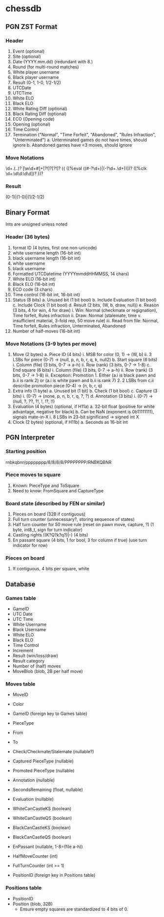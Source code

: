 # chessdb

## PGN ZST Format

### Header
1. Event (optional)
2. Site (optional)
3. Date (YYYY.mm.dd) (redundant with 8.)
4. Round (for multi-round matches)
5. White player username
6. Black player username
7. Result (0-1, 1-0, 1/2-1/2)
8. UTCDate
9. UTCTime
10. White ELO
11. Black ELO
12. White Rating Diff (optional)
13. Black Rating Diff (optional)
14. ECO (Opening code)
15. Opening (optional)
16. Time Control
17. Termination ("Normal", "Time Forfeit", "Abandoned", "Rules Infraction", "Unterminated")
    a. Unterminated games do not have times, should ignore
    b. Abandoned games have <3 moves, should ignore

### Move Notations
\d+\.(\.\.)? [\w\d\+#]+[?!]?[?!]? (\{ (\[%eval ((#-?\d+)|(-?\d+\.\d+))\])? (\[%clk \d+:\d\d:\d\d\])? \})?

### Result
(0-1)|(1-0)|(1/2-1/2)

## Binary Format
Ints are unsigned unless noted

### Header (36 bytes)
1. format ID (4 bytes, first one non-unicode)
2. white username length (16-bit int)
3. black username length (16-bit int)
4. white username
5. black username
6. Formatted UTCDatetime (YYYYmmddHHMMSS, 14 chars)
7. White ELO (16-bit int)
8. Black ELO (16-bit int)
9. ECO code (3 chars)
10. Time control (16-bit int, 16-bit int)
11. Status (8 bits)
    a. Unused bit (1 bit bool)
    b. Include Evaluation (1 bit bool)
    c. Include Clock (1 bit bool)
    d. Result (2 bits, (W, b, draw, null))
    e. Reason (3 bits, 4 for win, 4 for draw)
        i. Win: Normal (checkmate or regignation), Time forfeit, Rules infraction
        ii. Draw: Normal (stalemate, time v. insufficient material, 3-fold rep, 50 move rule)
        iii. Read from file: Normal, Time forfeit, Rules infraction, Unterminated, Abandoned 
15. Number of half-moves (16-bit int)

### Move Notations (3-9 bytes per move)
1. Move (2 bytes)
    a. Piece ID (4 bits)
        i. MSB for color (0, 1) -> (W, b)
        ii. 3 LSBs for piece (0-7) -> (null, p, n, b, r, q, k, null2)
    b. Start square (6 bits)
        i. Column (file) (3 bits, 0-7 -> a-h)
        ii. Row (rank) (3 bits, 0-7 -> 1-8)
    c. End square (6 bits)
        i. Column (file) (3 bits, 0-7 -> a-h)
        ii. Row (rank) (3 bits, 0-7 -> 1-8)
        iii. Exception: Promotion
            1. Either (a.i is black pawn and b.ii is rank 2) or (a.i is white pawn and b.ii is rank 7)
            2. 2 LSBs from c.ii describe promotion piece (0-4) -> (n, b, r, q)
2. Extra info (1 byte)
    a. Unused bit (1 bit)
    b. Check (1 bit bool)
    c. Capture (3 bits)
        i. (0-7) -> (none, p, n, b, r, q, ?, ?)
    d. Annotation (3 bits)
        i. (0-7) -> (null, ?, ??, ?!, !, !?, !!)
6. Evaluation (4 bytes) (optional, if H11a)
    a. 32-bit float (positive for white advantage, negative for black)
    b. Can be NaN (exponent is 0b11111111), signals mate-in-X
        i. 8 LSBs in 23-bit significand -> signed int X
7. Clock (2 bytes) (optional, if H11b)
    a. Seconds as 16-bit int

## PGN Interpreter

### Starting position

rnbkqbnr/pppppppp/8/8/8/8/PPPPPPPP/RNBKQBNR

### Piece moves to square

1. Known: PieceType and ToSquare
2. Need to know: FromSquare and CaptureType

### Board state (described by FEN or similar)

1. Pieces on board (32B if contiguous)
2. Full turn counter (unnecessary?, storing sequence of states)
3. Half turn counter for 50 move rule (reset on pawn move, capture, ?) (1 byte, int8_t, sign for turn indicator)
4. Castling rights ((K?Q?k?q?)|-) (4 bits)
5. En passant square (4 bits, 1 for bool, 3 for column if true) (use turn indicator for row)

### Pieces on board

1. If contiguous, 4 bits per square, white

## Database

### Games table

- GameID
- UTC Date
- UTC Time
- White Username
- Black Username
- White ELO
- Black ELO
- Time Control
- Increment
- Result (win/loss/draw)
- Result category
- Number of (half) moves
- MoveBlob (blob, 2B per half move)

### Moves table

- MoveID
- Color
- GameID (foreign key to Games table)
- PieceType
- From
- To
- Check/Checkmate/Stalemate (nullable?)
- Captured PieceType (nullable)
- Promoted PieceType (nullable)
- Annotation (nullable)

- SecondsRemaining (float, nullable)
- Evaluation (nullable)

- WhiteCanCastleKS (boolean)
- WhiteCanCastleQS (boolean)
- BlackCanCastleKS (boolean)
- BlackCanCastleQS (boolean)
- EnPassant (nullable, 1-8=(file a-h))
- HalfMoveCounter (int)
- FullTurnCounter (int >= 1)
- PositionID (foreign key in Positions table)

### Positions table

- PositionID
- Position (blob, 32B)
    - Ensure empty squares are standardized to 4 bits of 0.
